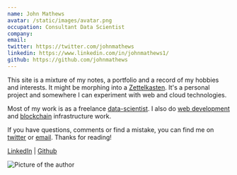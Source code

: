 ```yaml
---
name: John Mathews
avatar: /static/images/avatar.png
occupation: Consultant Data Scientist
company:
email:
twitter: https://twitter.com/johnmathews
linkedin: https://www.linkedin.com/in/johnmathews1/
github: https://github.com/johnmathews
---
```


This site is a mixture of my notes, a portfolio and a record of my hobbies and
interests. It might be morphing into a
[Zettelkasten](https://en.wikipedia.org/wiki/Zettelkasten). It's a personal
project and somewhere I can experiment with web and cloud technologies.

Most of my work is as a freelance
[data-scientist](/projects/azure-image-recognition-demo.md). I also do
[web development](/projects/website-analytics.md) and
<a href="https://johnmathews.is/category/technical/cryptocurrencies.html">blockchain</a> infrastructure work.

If you have questions, comments or find a mistake, you can find me on
[twitter](https://twitter.com/johnmathews) or [email](mailto:mthwsjc@gmail.com). Thanks for reading!

[LinkedIn](https://www.linkedin.com/in/johnmathews1/) | [Github](https://github.com/johnmathews)

<img className="border-2 border-green-500" src="static/images/john_headshot.jpg" alt="Picture of the author" width={300} />
